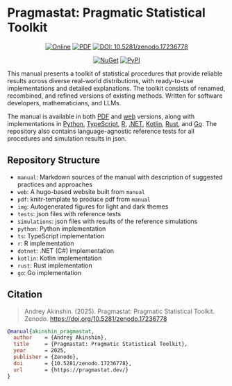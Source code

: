 # Pragmastat: Pragmatic Statistical Toolkit

<div align="center">

  [![Online](https://img.shields.io/github/v/release/AndreyAkinshin/pragmastat?label=Online)](https://pragmastat.dev)
  [![PDF](https://img.shields.io/github/v/release/AndreyAkinshin/pragmastat?label=PDF)](https://pragmastat.dev/pragmastat.pdf)
  [![DOI: 10.5281/zenodo.17236778](https://zenodo.org/badge/doi/10.5281/zenodo.17236778.svg)](https://doi.org/10.5281/zenodo.17236778)

</div>

<div align="center">

  [![NuGet](https://img.shields.io/nuget/v/Pragmastat?color=009E73)](https://www.nuget.org/packages/Pragmastat/)
  [![PyPI](https://img.shields.io/pypi/v/pragmastat?color=009E73)](https://pypi.org/project/pragmastat/)

</div>

This manual presents a toolkit of statistical procedures that
  provide reliable results across diverse real-world distributions,
  with ready-to-use implementations and detailed explanations.
The toolkit consists of renamed, recombined, and refined versions of existing methods.
Written for software developers, mathematicians, and LLMs.

The manual is available in both [PDF](https://pragmastat.dev/pragmastat.pdf) and [web](https://pragmastat.dev) versions,
  along with implementations in
  [Python](https://pragmastat.dev/#python),
  [TypeScript](https://pragmastat.dev/#ts),
  [R](https://pragmastat.dev/#r),
  [.NET](https://pragmastat.dev/#dotnet),
  [Kotlin](https://pragmastat.dev/#kotlin),
  [Rust](https://pragmastat.dev/#rust),
  and [Go](https://pragmastat.dev/#go).
The repository also contains language-agnostic reference tests for all procedures and simulation results in json.

## Repository Structure

- `manual`: Markdown sources of the manual with description of suggested practices and approaches
- `web`: A hugo-based website built from `manual`
- `pdf`: knitr-template to produce pdf from `manual`
- `img`: Autogenerated figures for light and dark themes
- `tests`: json files with reference tests
- `simulations`: json files with results of the reference simulations
- `python`: Python implementation
- `ts`: TypeScript implementation
- `r`: R implementation
- `dotnet`: .NET (C#) implementation
- `kotlin`: Kotlin implementation
- `rust`: Rust implementation
- `go`: Go implementation

## Citation

> Andrey Akinshin. (2025). Pragmastat: Pragmatic Statistical Toolkit. Zenodo. https://doi.org/10.5281/zenodo.17236778

```bib
@manual{akinshin_pragmastat,
  author    = {Andrey Akinshin},
  title     = {Pragmastat: Pragmatic Statistical Toolkit},
  year      = 2025,
  publisher = {Zenodo},
  doi       = {10.5281/zenodo.17236778},
  url       = {https://pragmastat.dev/}
}
```